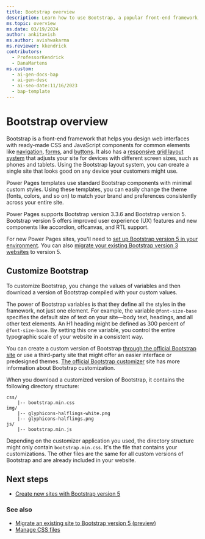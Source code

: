 ```yaml
---
title: Bootstrap overview
description: Learn how to use Bootstrap, a popular front-end framework, to create stunning Power Pages sites that adapt to any device.
ms.topic: overview
ms.date: 03/19/2024
author: ankitavish
ms.author: avishwakarma
ms.reviewer: kkendrick
contributors:
  - ProfessorKendrick
  - DanaMartens
ms.custom:
  - ai-gen-docs-bap
  - ai-gen-desc
  - ai-seo-date:11/16/2023
  - bap-template
---
```


# Bootstrap overview

Bootstrap is a front-end framework that helps you design web interfaces with ready-made CSS and JavaScript components for common elements like [navigation](https://getbootstrap.com/components/#nav), [forms](https://getbootstrap.com/css/#forms), and [buttons](https://getbootstrap.com/css/#buttons). It also has a [responsive grid layout system](https://getbootstrap.com/css/#grid) that adjusts your site for devices with different screen sizes, such as phones and tablets. Using the Bootstrap layout system, you can create a single site that looks good on any device your customers might use.

Power Pages templates use standard Bootstrap components with minimal custom styles. Using these templates, you can easily change the theme (fonts, colors, and so on) to match your brand and preferences consistently across your entire site.

Power Pages supports Bootstrap version 3.3.6 and Bootstrap version 5. Bootstrap version 5 offers improved user experience (UX) features and new components like accordion, offcanvas, and RTL support. 

For new Power Pages sites, you'll need to [set up Bootstrap version 5 in your environment](../configure/bootstrap-version-5.md). You can also [migrate your existing Bootstrap version 3 websites](../configure/migrate-bootstrap.md) to version 5.

## Customize Bootstrap

To customize Bootstrap, you change the values of variables and then download a version of Bootstrap compiled with your custom values.

The power of Bootstrap variables is that they define all the styles in the framework, not just one element. For example, the variable `@font-size-base` specifies the default size of text on your site&mdash;body text, headings, and all other text elements. An H1 heading might be defined as 300 percent of `@font-size-base`. By setting this one variable, you control the entire typographic scale of your website in a consistent way.

You can create a custom version of Bootstrap [through the official Bootstrap site](https://getbootstrap.com) or use a third-party site that might offer an easier interface or predesigned themes. [The official Bootstrap customizer](https://getbootstrap.com/docs/5.2/customize/overview/) site has more information about Bootstrap customization.

When you download a customized version of Bootstrap, it contains the following directory structure:

```
css/
    |-- bootstrap.min.css 
img/
    |-- glyphicons-halflings-white.png 
    |-- glyphicons-halflings.png 
js/ 
    |-- bootstrap.min.js
```

Depending on the customizer application you used, the directory structure might only contain `bootstrap.min.css`. It's the file that contains your customizations. The other files are the same for all custom versions of Bootstrap and are already included in your website.

## Next steps

- [Create new sites with Bootstrap version 5](bootstrap-version-5.md)

### See also

- [Migrate an existing site to Bootstrap version 5 (preview)](../configure/migrate-bootstrap.md)
- [Manage CSS files](manage-css.md)
